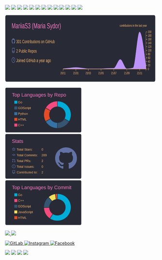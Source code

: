  <p>
  <img src="https://img.shields.io/badge/C-00599C?style=for-the-badge&logo=c&logoColor=white&style=Flat" />
  <img src="https://img.shields.io/badge/C%2B%2B-00599C?style=for-the-badge&logo=c%2B%2B&logoColor=white&style=Flat" />
  <img src="https://img.shields.io/badge/Git-F05032?style=for-the-badge&logo=git&logoColor=white&style=Flat" />
  <img src="https://img.shields.io/badge/Linux-FCC624?style=for-the-badge&logo=linux&logoColor=black&style=Flat" />
  <img src="https://img.shields.io/badge/Python-3776AB?style=for-the-badge&logo=python&logoColor=white&style=Flat" />
  <img src="https://img.shields.io/badge/HTML-E34F26?style=for-the-badge&logo=html&logoColor=whit&style=Flate" />
  <img src="https://img.shields.io/badge/CSS-1572B6?style=for-the-badge&logo=css&logoColor=white&style=Flat" />
  <img src="https://img.shields.io/badge/JavaScript-323330?style=for-the-badge&logo=javascript&logoColor=F7DF1E&style=Flat" />
  <img src="https://img.shields.io/badge/Go-00ADD8?style=for-the-badge&logo=go&logoColor=white&style=Flat" />
  <img src="https://img.shields.io/badge/PostgreSQL-316192?style=for-the-badge&logo=postgresql&logoColor=white&style=Flat" />
  <img src="https://img.shields.io/badge/Godot-478CBF?style=for-the-badge&logo=GodotEngine&logoColor=white&style=Flat" />
  <img src="https://img.shields.io/badge/Jira-0052CC?style=for-the-badge&logo=Jira&logoColor=white&style=Flat" />
  <img src="https://img.shields.io/badge/Figma-F24E1E?style=for-the-badge&logo=figma&logoColor=white&style=Flat" />
 
<p >
          <a href="https://github.com/MariiaS3/MariiaS3">
                  <img src="https://github.com/MariiaS3/MariiaS3/blob/main/profile-summary-card-output/dracula/0-profile-details.svg" weight="150px" height="223px" alt="">
          </a>

</p>                                                                                               
<p>
<a href="https://github.com/MariiaS3/MariiaS3"><img src="https://github.com/MariiaS3/MariiaS3/blob/main/profile-summary-card-output/dracula/1-repos-per-language.svg" weight="150px" height="150px" alt=""></a>
<a href="https://github.com/MariiaS3/MariiaS3"><img src="https://github.com/MariiaS3/MariiaS3/blob/main/profile-summary-card-output/dracula/3-stats.svg" weight="150px" height="150px" alt=""></a>
 <a href="https://github.com/MariiaS3/MariiaS3"><img src="https://github.com/MariiaS3/MariiaS3/blob/main/profile-summary-card-output/dracula/2-most-commit-language.svg" weight="150px" height="150px" alt=""></a>

</p>                                                                                                                                                                                                                                                                              
<p>
<a href="https://open.spotify.com/user/31hnpnzouza2difoq2bxicznimmq">
        <img src="https://spotify-github-profile.vercel.app/api/view?uid=31hnpnzouza2difoq2bxicznimmq&cover_image=true&theme=novatorem" weight="500px"  />
</a>
<a href="https://mariias3.github.io/">
         <img margin-right="500px" src="https://icon-library.com/images/joystick-icon/joystick-icon-12.jpg" width="70px"/>
 </a>
 
</p>
 <a href="https://gitlab.com/MariiaS3">
  <img
    alt="GitLab"
    src="https://img.shields.io/badge/GitLab-330F63?style=for-the-badge&logo=gitlab&logoColor=white&style=Flat"
  />
</a>
<a href="https://www.instagram.com/marichka_sydor/">
  <img
    alt="Instagram"
    src="https://img.shields.io/badge/Instagram-E4405F?logo=instagram&logoColor=white&style=Flat"
  />
</a>
<a href="https://www.facebook.com/profile.php?id=100010762445803">
  <img
    alt="Facebook"
    src="https://img.shields.io/badge/Facebook-1877F2?style=for-the-badge&logo=facebook&logoColor=white&style=Flat"
  />
</a>

<p>
 <img src="https://img.shields.io/badge/Firefox_Browser-FF7139?style=for-the-badge&logo=Firefox-Browser&logoColor=white&style=Flat" />
 <img src="https://img.shields.io/badge/manjaro-35BF5C?style=for-the-badge&logo=manjaro&logoColor=white&style=Flat" />
 <img src="https://img.shields.io/badge/Visual_Studio-5C2D91?style=for-the-badge&logo=visual%20studio&logoColor=white&style=Flat" />
 <img src="https://img.shields.io/badge/Overleaf-47A141?style=for-the-badge&logo=Overleaf&logoColor=white&style=Flat" />
</p>
  

